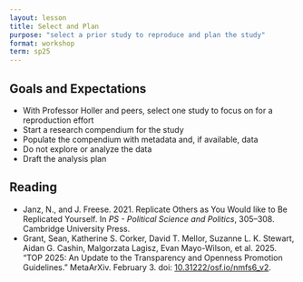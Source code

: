 ```yaml
---
layout: lesson
title: Select and Plan
purpose: "select a prior study to reproduce and plan the study"
format: workshop
term: sp25
---
```


## Goals and Expectations

- With Professor Holler and peers, select one study to focus on for a reproduction effort
- Start a research compendium for the study
- Populate the compendium with metadata and, if available, data
- Do not explore or analyze the data
- Draft the analysis plan

## Reading

- Janz, N., and J. Freese. 2021. Replicate Others as You Would like to Be Replicated Yourself. In *PS - Political Science and Politics*, 305–308. Cambridge University Press.
- Grant, Sean, Katherine S. Corker, David T. Mellor, Suzanne L. K. Stewart, Aidan G. Cashin, Malgorzata Lagisz, Evan Mayo-Wilson, et al. 2025. “TOP 2025: An Update to the Transparency and Openness Promotion Guidelines.” MetaArXiv. February 3. doi: [10.31222/osf.io/nmfs6_v2](https://doi.org/10.31222/osf.io/nmfs6_v2).

